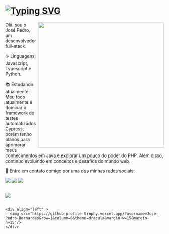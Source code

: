 
<h1>
  <a href="https://git.io/typing-svg">
    <img src="https://readme-typing-svg.herokuapp.com/?lines=Hello+World,+I´m+José+Pedro!;I´m+a+Full+Stack+Developer.;Welcome+to+my+GitHub!" alt="Typing SVG">
  </a>
</h1>

<img src="https://raw.githubusercontent.com/MicaelliMedeiros/micaellimedeiros/master/image/computer-illustration.png" min-width="400px" max-width="400px" width="400px" align="right">

<p align="left"> 
  Olá, sou o José Pedro, um desenvolvedor full-stack.
</p>

<p align="left">
  ☕ Linguagens: Javascript, Typescript e Python.
</p>

<p align="left">
  📚 Estudando atualmente: Meu foco atualmente é dominar o framework de testes automatizados Cypress, porém tenho planos para aprimorar meus conhecimentos em Java e explorar um pouco do poder do PHP. Além disso, continuo evoluindo em conceitos e desafios do mundo web.
</p>

<p align="left">
  💌 Entre em contato comigo por uma das minhas redes sociais:
</p>

<p align="left">

  <a href="https://www.linkedin.com/in/jose-pedro-bernardes/" alt="LinkedIn">
  <img src="https://img.shields.io/badge/-Linkedin-0e76a8?style=flat-square&logo=Linkedin&logoColor=white&link=LINK-DO-SEU-LINKEDIN" /></a>

  <a href="https://wa.me/5522988376927" alt="WhatsApp">
  <img src="https://img.shields.io/badge/-WhatsApp-25d366?style=flat-square&labelColor=25d366&logo=whatsapp&logoColor=white&link=API-DO-SEU-WHATSAPP"/></a>
  <a href="https://discord.com/channels/@me/1103848587487621171" alt="Discord">
  <img src="https://img.shields.io/badge/-Discord-7289da?style=flat-square&labelColor=7289da&logo=discord&logoColor=white&link=API-DO-SEU-WHATSAPP"/></a>

##
<div align="left" >
<a href="https://skillicons.dev"   >
  <img src="https://skillicons.dev/icons?i=git,vscode,javascript,typescript,python,django,css,html,react,next,tailwind,sass,nodejs,express,figma,github,styledcomponents,vercel,postgres" />
</a>
  <br />

  </div>


##
   ```
<div align="left" >
     <img src="https://github-profile-trophy.vercel.app/?username=Jose-Pedro-Bernardes&row=1&column=6&theme=dracula&margin-w=15&margin-h=15"/>
  </div>
  
 






 
  
  

  



